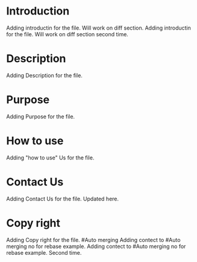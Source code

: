 # Introduction
Adding introductin for the file. Will work on diff section.
Adding introductin for the file. Will work on diff section second time.


# Description
Adding Description for the file.

# Purpose
Adding Purpose for the file.

# How to use
Adding "how to use" Us for the file.

# Contact Us
Adding Contact Us for the file. Updated here.

# Copy right
Adding Copy right for the file. 
#Auto merging
Adding contect to #Auto merging no for rebase example.
Adding contect to #Auto merging no for rebase example. Second time.
